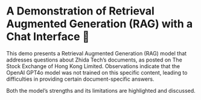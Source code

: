 # A Demonstration of Retrieval Augmented Generation (RAG) with a Chat Interface 💬

This demo presents a Retrieval Augmented Generation (RAG) model that addresses questions about Zhida Tech’s documents, as posted on The Stock Exchange of Hong Kong Limited. Observations indicate that the OpenAI GPT4o model was not trained on this specific content, leading to difficulties in providing certain document-specific answers. 

Both the model’s strengths and its limitations are highlighted and discussed.
